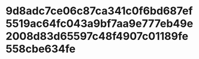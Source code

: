# 9d8adc7ce06c87ca341c0f6bd687ef5519ac64fc043a9bf7aa9e777eb49e2008d83d65597c48f4907c01189fe558cbe634fe